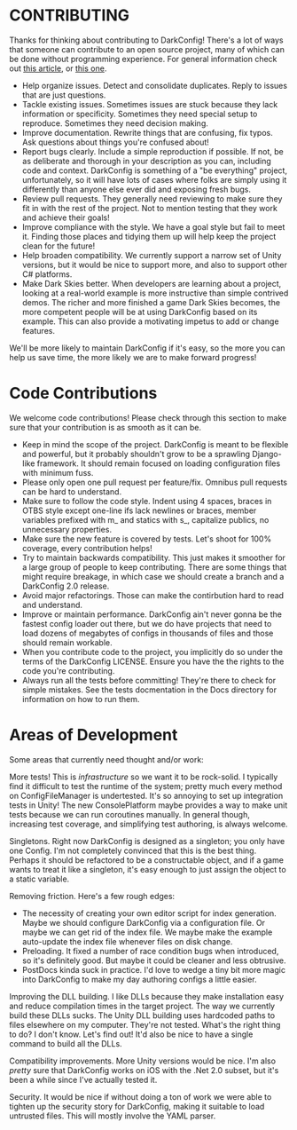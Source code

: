 CONTRIBUTING
==============

Thanks for thinking about contributing to DarkConfig!  There's a lot of ways that someone can contribute to an open source project, many of which can be done without programming experience.  For general information check out [this article](https://blog.newrelic.com/2014/05/05/open-source_gettingstarted/), or [this one](https://guides.github.com/activities/contributing-to-open-source/).

- Help organize issues.  Detect and consolidate duplicates.  Reply to issues that are just questions.
- Tackle existing issues.  Sometimes issues are stuck because they lack information or specificity.  Sometimes they need special setup to reproduce.  Sometimes they need decision making.
- Improve documentation.  Rewrite things that are confusing, fix typos.  Ask questions about things you're confused about!
- Report bugs clearly.  Include a simple reproduction if possible.  If not, be as deliberate and thorough in your description as you can, including code and context.  DarkConfig is something of a "be everything" project, unfortunately, so it will have lots of cases where folks are simply using it differently than anyone else ever did and exposing fresh bugs.
- Review pull requests.  They generally need reviewing to make sure they fit in with the rest of the project.  Not to mention testing that they work and achieve their goals!
- Improve compliance with the style.  We have a goal style but fail to meet it.  Finding those places and tidying them up will help keep the project clean for the future!
- Help broaden compatibility.  We currently support a narrow set of Unity versions, but it would be nice to support more, and also to support other C# platforms.
- Make Dark Skies better.  When developers are learning about a project, looking at a real-world example is more instructive than simple contrived demos.  The richer and more finished a game Dark Skies becomes, the more competent people will be at using DarkConfig based on its example.  This can also provide a motivating impetus to add or change features.

We'll be more likely to maintain DarkConfig if it's easy, so the more you can help us save time, the more likely we are to make forward progress!

# Code Contributions

We welcome code contributions!  Please check through this section to make sure that your contribution is as smooth as it can be.

- Keep in mind the scope of the project.  DarkConfig is meant to be flexible and powerful, but it probably shouldn't grow to be a sprawling Django-like framework.  It should remain focused on loading configuration files with minimum fuss.
- Please only open one pull request per feature/fix.  Omnibus pull requests can be hard to understand.
- Make sure to follow the code style.  Indent using 4 spaces, braces in OTBS style except one-line ifs lack newlines or braces, member variables prefixed with m_ and statics with s_, capitalize publics, no unnecessary properties.
- Make sure the new feature is covered by tests.  Let's shoot for 100% coverage, every contribution helps!
- Try to maintain backwards compatibility.  This just makes it smoother for a large group of people to keep contributing.  There are some things that might require breakage, in which case we should create a branch and a DarkConfig 2.0 release.
- Avoid major refactorings.  Those can make the contirbution hard to read and understand.
- Improve or maintain performance.  DarkConfig ain't never gonna be the fastest config loader out there, but we do have projects that need to load dozens of megabytes of configs in thousands of files and those should remain workable.
- When you contribute code to the project, you implicitly do so under the terms of the DarkConfig LICENSE.  Ensure you have the the rights to the code you're contributing.
- Always run all the tests before committing!  They're there to check for simple mistakes.  See the tests docmentation in the Docs directory for information on how to run them.

# Areas of Development

Some areas that currently need thought and/or work:

More tests!  This is *infrastructure* so we want it to be rock-solid.  I typically find it difficult to test the runtime of the system; pretty much every method on ConfigFileManager is undertested.  It's so annoying to set up integration tests in Unity!  The new ConsolePlatform maybe provides a way to make unit tests because we can run coroutines manually.  In general though, increasing test coverage, and simplifying test authoring, is always welcome.

Singletons.  Right now DarkConfig is designed as a singleton; you only have one Config.  I'm not completely convinced that this is the best thing.  Perhaps it should be refactored to be a constructable object, and if a game wants to treat it like a singleton, it's easy enough to just assign the object to a static variable.

Removing friction.  Here's a few rough edges:
- The necessity of creating your own editor script for index generation.  Maybe we should configure DarkConfig via a configuration file.  Or maybe we can get rid of the index file.  We maybe make the example auto-update the index file whenever files on disk change.
- Preloading.  It fixed a number of race condition bugs when introduced, so it's definitely good.  But maybe it could be cleaner and less obtrusive.
- PostDocs kinda suck in practice.  I'd love to wedge a tiny bit more magic into DarkConfig to make my day authoring configs a little easier.

Improving the DLL building.  I like DLLs because they make installation easy and reduce compilation times in the target project.  The way we currently build these DLLs sucks.  The Unity DLL building uses hardcoded paths to files elsewhere on my computer.  They're not tested.  What's the right thing to do?  I don't know.  Let's find out!  It'd also be nice to have a single command to build all the DLLs.

Compatibility improvements.  More Unity versions would be nice.  I'm also _pretty_ sure that DarkConfig works on iOS with the .Net 2.0 subset, but it's been a while since I've actually tested it.

Security.  It would be nice if without doing a ton of work we were able to tighten up the security story for DarkConfig, making it suitable to load untrusted files.  This will mostly involve the YAML parser.

